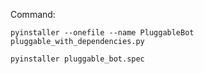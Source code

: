 Command:
```
pyinstaller --onefile --name PluggableBot pluggable_with_dependencies.py
```

``pyinstaller pluggable_bot.spec``